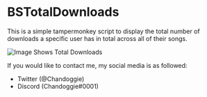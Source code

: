 # BSTotalDownloads
This is a simple tampermonkey script to display the total number of downloads a specific user has in total across all of their songs.

![Image Shows Total Downloads](https://i.imgur.com/YrTrJ3W.png)

If you would like to contact me, my social media is as followed: 
* Twitter (@Chandoggie)
* Discord (Chandoggie#0001)

